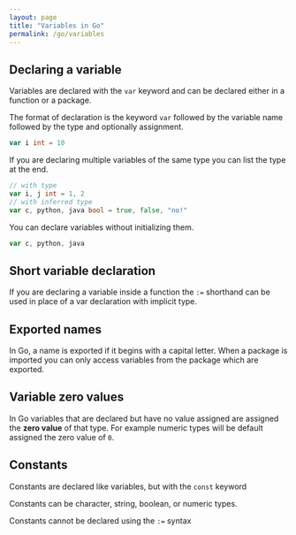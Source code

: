 ```yaml
---
layout: page
title: "Variables in Go"
permalink: /go/variables
---
```


## Declaring a variable

Variables are declared with the `var` keyword and can be declared either in a function or a package.

The format of declaration is the keyword `var` followed by the variable name followed by the type and optionally assignment.

```go
var i int = 10
```

If you are declaring multiple variables of the same type you can list the type at the end.

```go
// with type 
var i, j int = 1, 2
// with inferred type
var c, python, java bool = true, false, "no!"
```

[comment]: <> (TODO: Not sue if I should keep this.  It does not seem very useful)

You can declare variables without initializing them.

```go
var c, python, java 
```

## Short variable declaration

[comment]: <> (TODO: Probably need to elaborarte here.  Will do that if content not added from my first organization pass)

If you are declaring a variable inside a function the `:=` shorthand can be used in place of a var declaration with implicit type.

## Exported names

[comment]: <> (TODO: I think I may want to move this to the compilation section.)

In Go, a name is exported if it begins with a capital letter.  When a package is imported you can only access variables from the package which are exported.

## Variable zero values

In Go variables that are declared but have no value assigned are assigned the **zero value** of that type.  For example numeric types will be default assigned the zero value of `0`.

## Constants

Constants are declared like variables, but with the `const` keyword

Constants can be character, string, boolean, or numeric types.

Constants cannot be declared using the `:=` syntax
